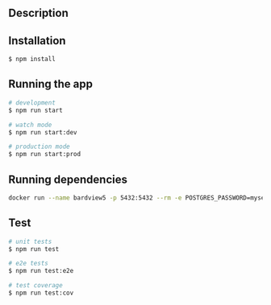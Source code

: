 ## Description

## Installation

```bash
$ npm install
```

## Running the app

```bash
# development
$ npm run start

# watch mode
$ npm run start:dev

# production mode
$ npm run start:prod
```

## Running dependencies

```bash
docker run --name bardview5 -p 5432:5432 --rm -e POSTGRES_PASSWORD=mysecretpassword -e POSTGRES_DB=bardview5 -d postgres:13
```

## Test

```bash
# unit tests
$ npm run test

# e2e tests
$ npm run test:e2e

# test coverage
$ npm run test:cov
```

